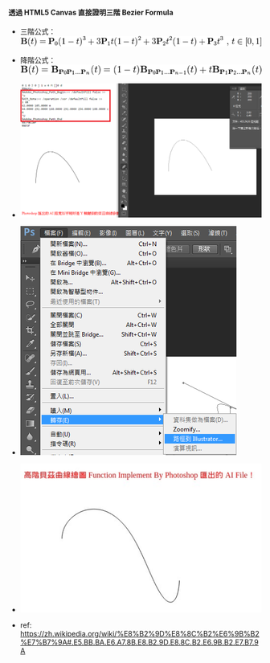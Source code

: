 #### 透過 HTML5 Canvas 直接證明三階 Bezier Formula

- 三階公式：![Alt text](https://raw.githubusercontent.com/scott1028/HTML5_Canvas_Bezier_Path_Study/master/bezierFormula.png "Bezier Formula")
- 降階公式：![Alt text](https://raw.githubusercontent.com/scott1028/HTML5_Canvas_Bezier_Path_Study/master/bezierFormula3.png "Bezier Formula3")
- ![Alt text](https://raw.githubusercontent.com/scott1028/HTML5_Canvas_Bezier_Path_Study/master/bezierOutputByPhotoshop.png "Bezier Output By Photoshop")
- ![Alt text](https://raw.githubusercontent.com/scott1028/HTML5_Canvas_Bezier_Path_Study/master/HowToOutputPhotoshopBezierPathToAiFile.png "Bezier Output AI File")
- ![Alt text](https://raw.githubusercontent.com/scott1028/HTML5_Canvas_Bezier_Path_Study/master/highLevelBezierCurve1.jpg "Bezier Output AI File")

- ref: https://zh.wikipedia.org/wiki/%E8%B2%9D%E8%8C%B2%E6%9B%B2%E7%B7%9A#.E5.BB.BA.E6.A7.8B.E8.B2.9D.E8.8C.B2.E6.9B.B2.E7.B7.9A
